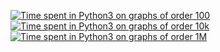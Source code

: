 [![Time spent in Python3 on graphs of order 100](https://plotly.com/~stein.somers/157.png "View interactively")](https://plotly.com/~stein.somers/157/)
[![Time spent in Python3 on graphs of order 10k](https://plotly.com/~stein.somers/128.png "View interactively")](https://plotly.com/~stein.somers/128/)
[![Time spent in Python3 on graphs of order 1M](https://plotly.com/~stein.somers/213.png "View interactively")](https://plotly.com/~stein.somers/213/)
